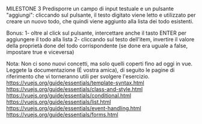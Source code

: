 MILESTONE 3
Predisporre un campo di input testuale e un pulsante "aggiungi": cliccando sul pulsante, il testo digitato viene letto e utilizzato per creare un nuovo todo, che quindi viene aggiunto alla lista dei todo esistenti.

Bonus:
1- oltre al click sul pulsante, intercettare anche il tasto ENTER per aggiungere il todo alla lista
2- cliccando sul testo dell'item, invertire il valore della proprietà done del todo corrispondente (se done era uguale a false, impostare true e viceversa)

Nota:
Non ci sono nuovi concetti, ma solo quelli coperti fino ad oggi in vue.
Leggete la documentazione (É vostra amica), di seguito le pagine di riferimento che vi torneranno utili per svolgere l'esercizio.
https://vuejs.org/guide/essentials/template-syntax.html
https://vuejs.org/guide/essentials/class-and-style.html
https://vuejs.org/guide/essentials/conditional.html
https://vuejs.org/guide/essentials/list.html
https://vuejs.org/guide/essentials/event-handling.html
https://vuejs.org/guide/essentials/forms.html